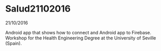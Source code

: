 # Salud21102016

21/10/2016

Android app that shows how to connect and Android app to Firebase. Workshop for the Health Engineering Degree at the University of Seville (Spain).
